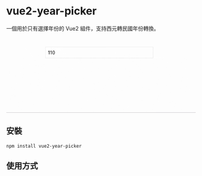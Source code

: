 # vue2-year-picker

一個用於只有選擇年份的 Vue2 組件，支持西元轉民國年份轉換。

![範例](./src/assets/image/example.gif)

## 安裝

```
npm install vue2-year-picker
```

## 使用方式
